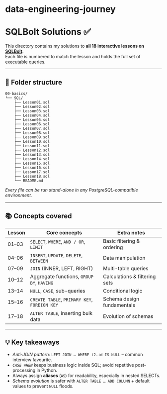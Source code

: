 #  data-engineering-journey

# SQLBolt Solutions  ✅

This directory contains my solutions to **all 18 interactive lessons on [SQLBolt](https://sqlbolt.com/)**.  
Each file is numbered to match the lesson and holds the full set of executable queries.

---

## 📂 Folder structure

```text
00-basics/
└── SQL/
    ├── Lesson01.sql
    ├── Lesson02.sql
    ├── Lesson03.sql
    ├── Lesson04.sql
    ├── Lesson05.sql
    ├── Lesson06.sql
    ├── Lesson07.sql
    ├── Lesson08.sql
    ├── Lesson09.sql
    ├── Lesson10.sql
    ├── Lesson11.sql
    ├── Lesson12.sql
    ├── Lesson13.sql
    ├── Lesson14.sql
    ├── Lesson15.sql
    ├── Lesson16.sql
    ├── Lesson17.sql
    ├── Lesson18.sql
    └── README.md
```

*Every file can be run stand-alone in any PostgreSQL-compatible environment.*

---

## 📚 Concepts covered

| Lesson | Core concepts                               | Extra notes                    |
|--------|---------------------------------------------|--------------------------------|
| 01–03  | `SELECT`, `WHERE`, `AND / OR`, `LIMIT`      | Basic filtering & ordering     |
| 04–06  | `INSERT`, `UPDATE`, `DELETE`, `BETWEEN`     | Data manipulation              |
| 07–09  | `JOIN` (INNER, LEFT, RIGHT)                 | Multi-table queries            |
| 10–12  | Aggregate functions, `GROUP BY`, `HAVING`   | Calculations & filtering sets  |
| 13–14  | `NULL`, `CASE`, sub-queries                 | Conditional logic              |
| 15–16  | `CREATE TABLE`, `PRIMARY KEY`, `FOREIGN KEY`| Schema design fundamentals     |
| 17–18  | `ALTER TABLE`, inserting bulk data          | Evolution of schemas           |

---

## 💡 Key takeaways

* *Anti-JOIN pattern:* `LEFT JOIN … WHERE t2.id IS NULL` – common interview favourite.  
* *`CASE WHEN`* keeps business logic inside SQL; avoid repetitive post-processing in Python.  
* Always assign **aliases** (`AS`) for readability, especially in nested SELECTs.  
* *Schema evolution* is safer with `ALTER TABLE … ADD COLUMN` + default values to prevent `NULL` floods.
